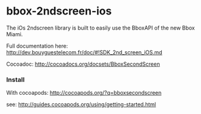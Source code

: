 bbox-2ndscreen-ios
==================
The iOs 2ndscreen library is built to easily use the BboxAPI of the new Bbox Miami.

Full documentation here: http://dev.bouyguestelecom.fr/doc/#!SDK_2nd_screen_iOS.md

Cocoadoc: http://cocoadocs.org/docsets/BboxSecondScreen

### Install

With cocoapods: http://cocoapods.org/?q=bboxsecondscreen

see: http://guides.cocoapods.org/using/getting-started.html

  
